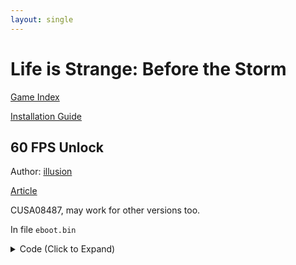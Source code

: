 ```yaml
---
layout: single
---
```


# Life is Strange: Before the Storm

[Game Index](/patch/#ps4)

[Installation Guide](/install-instructions/)

## 60 FPS Unlock

Author: [illusion](https://twitter.com/illusion0002)

[Article](https://illusion0001.github.io/patches/2021/05/11/wif-dawn-60fps/)

CUSA08487, may work for other versions too.

In file `eboot.bin`

<details>
<summary>Code (Click to Expand)</summary>

{% highlight none %}
40 0F 95 C6 E8 DD CF 1B 00

40 0F 94 C6 E8 DD CF 1B 00
{% endhighlight %}

</details>
